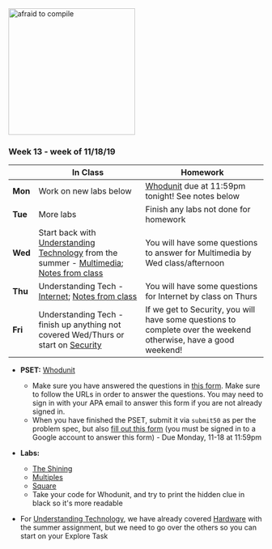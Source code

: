 <img src="https://www.digitaltechnologylabs.com/wp-content/uploads/2019/06/11.png" alt="afraid to compile" height="250">

### Week 13 - week of 11/18/19 

  |       |In Class               |Homework   |
  |-------|---------              |---------  |
  |**Mon**|Work on new labs below |[Whodunit](https://docs.cs50.net/2019/ap/problems/whodunit/whodunit.html) due at 11:59pm tonight! See notes below|
  |**Tue**|More labs              |Finish any labs not done for homework|
  |**Wed**|Start back with [Understanding Technology](/ap/curriculum/understanding_technology) from the summer - [Multimedia](/ap/curriculum/understanding_technology/multimedia/); [Notes from class](/ap/assets/pdfs/multimedia-CS50AP.pdf) |You will have some questions to answer for Multimedia by Wed class/afternoon|
  |**Thu**|Understanding Tech - [Internet](/ap/curriculum/understanding_technology/internet/); [Notes from class](/ap/assets/pdfs/internet-CS50AP.pdf) |You will have some questions for Internet by class on Thurs|
  |**Fri**|Understanding Tech - finish up anything not covered Wed/Thurs or start on [Security](/ap/curriculum/understanding_technology/security/) |If we get to Security, you will have some questions to complete over the weekend otherwise, have a good weekend!|

* **PSET:** [Whodunit](https://docs.cs50.net/2019/ap/problems/whodunit/whodunit.html)
  * Make sure you have answered the questions in [this form](https://forms.microsoft.com/Pages/ResponsePage.aspx?id=pzkNu6tRKkuypSiSsDYamccaKXZ-XoNApSiIBzYo6sNUQzFLTEg4VDJEM1ZMMEhZRzdVNzZSQlZJTi4u). Make sure to follow the URLs in order to answer the questions. You may need to sign in with your APA email to answer this form if you are not already signed in.
  * When you have finished the PSET, submit it via `submit50` as per the problem spec, but also [fill out this form](https://forms.gle/wLirNKRvQqfcnNvx6) (you must be signed in to a Google account to answer this form) - Due Monday, 11-18 at 11:59pm

* **Labs:**
  * [The Shining](https://lab.cs50.io/candib80/cs50labs/c/shining/)
  * [Multiples](https://lab.cs50.io/candib80/cs50labs/c/multiples/)
  * [Square](https://lab.cs50.io/candib80/cs50labs/c/square/)
  * Take your code for Whodunit, and try to print the hidden clue in black so it's more readable
  
* For [Understanding Technology](/ap/curriculum/understanding_technology), we have already covered [Hardware](/ap/curriculum/understanding_technology/hardware/) with the summer assignment, but we need to go over the others so you can start on your Explore Task 
